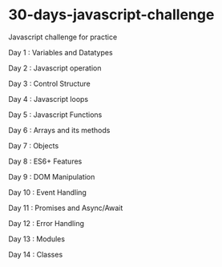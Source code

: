 # 30-days-javascript-challenge
Javascript challenge for practice

Day 1 :
Variables and Datatypes

Day 2 :
Javascript operation

Day 3 :
Control Structure

Day 4 :
Javascript loops

Day 5 :
Javascript Functions

Day 6 :
Arrays and its methods

Day 7 :
Objects

Day 8 :
ES6+ Features

Day 9 :
DOM Manipulation

Day 10 :
Event Handling

Day 11 :
Promises and Async/Await

Day 12 : 
Error Handling

Day 13 : 
Modules

Day 14 :
Classes